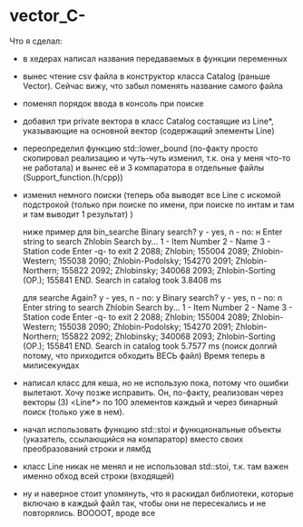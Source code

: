 # vector_C-
Что я сделал:
- в хедерах написал названия передаваемых в функции переменных
- вынес чтение csv файла в конструктор класса Catalog (раньше Vector). Сейчас вижу, что забыл поменять название самого файла
- поменял порядок ввода в консоль при поиске
- добавил три private вектора в класс Catalog состаящие из Line*, указывающие на основной вектор (содержащий элементы Line)
- переопределил функцию std::lower_bound (по-факту просто скопировал реализацию и чуть-чуть изменил, т.к. она у меня что-то не работала) 
и вынес её и 3 компаратора в отдельные файлы (Support_function.(h/cpp))
- изменил немного поиски (теперь оба выводят все Line с искомой подстрокой (только при поиске по имени, при поиске по интам и там и там выводит 1 результат) )
    
    ниже пример для bin_searche
Binary search?    y - yes, n - no:
н
Enter string to search
Zhlobin
Search by...
        1 - Item Number
        2 - Name
        3 - Station code
Enter -q- to exit
2
2088; Zhlobin; 155004
2089; Zhlobin-Western; 155038
2090; Zhlobin-Podolsky; 154270
2091; Zhlobin-Northern; 155822
2092; Zhlobinsky; 340068
2093; Zhlobin-Sorting (OP.); 155841
END. Search in catalog took 3.8408 ms
    
    для searche
Again?    y - yes, n - no: y
Binary search?    y - yes, n - no:
n
Enter string to search
Zhlobin
Search by...
        1 - Item Number
        2 - Name
        3 - Station code
Enter -q- to exit
2
2088; Zhlobin; 155004
2089; Zhlobin-Western; 155038
2090; Zhlobin-Podolsky; 154270
2091; Zhlobin-Northern; 155822
2092; Zhlobinsky; 340068
2093; Zhlobin-Sorting (OP.); 155841
END. Search in catalog took 5.7577 ms (поиск долгий потому, что приходится обходить ВЕСЬ файл) Время теперь в милисекундах
- написал класс для кеша, но не использую пока, потому что ошибки вылетают. Хочу позже исправить. 
Он, по-факту, реализован через векторы (3) <Line*> по 100 элементов каждый и через бинарный поиск (только уже в нем).
- начал использовать функцию std::stoi и функциональные объекты (указатель, ссылающийся на компаратор) вместо своих преобразований строки и лямбд
- класс Line никак не менял и не использовал std::stoi, т.к. там важен именно обход всей строки (входящей)
- ну и наверное стоит упомянуть, что я раскидал библиотеки, которые включаю в каждый файл так, чтобы они не пересекались и не повторялись.
ВООООТ, вроде все
